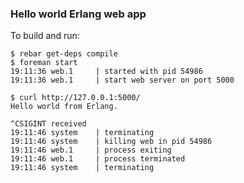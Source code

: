 ### Hello world Erlang web app

To build and run:

    $ rebar get-deps compile
    $ foreman start
    19:11:36 web.1     | started with pid 54986
    19:11:36 web.1     | start web server on port 5000

    $ curl http://127.0.0.1:5000/
    Hello world from Erlang.

    ^CSIGINT received
    19:11:46 system    | terminating
    19:11:46 system    | killing web in pid 54986
    19:11:46 web.1     | process exiting
    19:11:46 web.1     | process terminated
    19:11:46 system    | terminating
